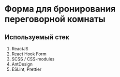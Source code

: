 # Форма для бронирования переговорной комнаты

## Используемый стек

1. ReactJS
2. React Hook Form
3. SCSS /  CSS-modules
4. AntDesign
5. ESLint, Prettier

